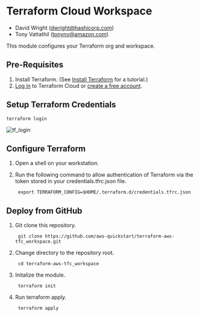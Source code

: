 
# Terraform Cloud Workspace
- David Wright (dwright@hashicorp.com)
- Tony Vattathil (tonynv@amazon.com)

This module configures your Terraform org and workspace.

## Pre-Requisites
1. Install Terraform. (See [Install Terraform](https://learn.hashicorp.com/tutorials/terraform/install-cli) for a tutorial.)
2. [Log in](https://app.terraform.io/) to Terraform Cloud or [create a free account](https://app.terraform.io/signup/account).


## Setup Terraform Credentials
`terraform login`

![tf_login](https://user-images.githubusercontent.com/5912128/94082035-da803f80-fdb4-11ea-902c-e4aa1003ac22.gif)

## Configure Terraform

1. Open a shell on your workstation.
2. Run the following command to allow authentication of Terraform via the token stored in your credentials.tfrc.json file.

        export TERRAFORM_CONFIG=$HOME/.terraform.d/credentials.tfrc.json

## Deploy from GitHub
1. Git clone this repository.

        git clone https://github.com/aws-quickstart/terraform-aws-tfc_workspace.git

2. Change directory to the repository root.

        cd terraform-aws-tfc_workspace

3. Initalize the module.

        terraform init

4. Run terraform apply.

        terraform apply
